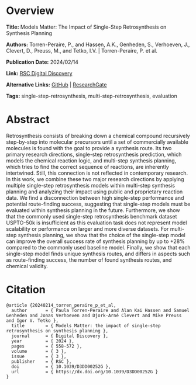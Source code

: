 # Overview
**Title:**
Models Matter: The Impact of Single-Step Retrosynthesis on Synthesis Planning

**Authors:**
Torren-Peraire, P., and Hassen, A.K., Genheden, S., Verhoeven, J., Clevert, D., Preuss, M., and Tetko, I.V. |
Torren-Peraire, P. et al.

**Publication Date:**
2024/02/14

**Link:**
[RSC Digital Discovery](https://pubs.rsc.org/en/content/articlelanding/2024/dd/d3dd00252g)

**Alternative Links:**
[GitHub](https://github.com/AlanHassen/modelsmatter) |
[ResearchGate](https://www.researchgate.net/publication/378228992_Models_Matter_The_Impact_of_Single-Step_Retrosynthesis_on_Synthesis_Planning)

**Tags:**
single-step-retrosynthesis, multi-step-retrosynthesis, evaluation


# Abstract
Retrosynthesis consists of breaking down a chemical compound recursively step-by-step into molecular precursors until a set of commercially available molecules is found with the goal to provide a synthesis route.
Its two primary research directions, single-step retrosynthesis prediction, which models the chemical reaction logic, and multi-step synthesis planning, which tries to find the correct sequence of reactions, are inherently intertwined.
Still, this connection is not reflected in contemporary research.
In this work, we combine these two major research directions by applying multiple single-step retrosynthesis models within multi-step synthesis planning and analyzing their impact using public and proprietary reaction data.
We find a disconnection between high single-step performance and potential route-finding success, suggesting that single-step models must be evaluated within synthesis planning in the future.
Furthermore, we show that the commonly used single-step retrosynthesis benchmark dataset USPTO-50k is insufficient as this evaluation task does not represent model scalability or performance on larger and more diverse datasets.
For multi-step synthesis planning, we show that the choice of the single-step model can improve the overall success rate of synthesis planning by up to +28% compared to the commonly used baseline model.
Finally, we show that each single-step model finds unique synthesis routes, and differs in aspects such as route-finding success, the number of found synthesis routes, and chemical validity.


# Citation
```
@article {20240214_torren_peraire_p_et_al,
  author       = { Paula Torren-Peraire and Alan Kai Hassen and Samuel Genheden and Jonas Verhoeven and Djork-Arné Clevert and Mike Preuss and Igor V. Tetko },
  title        = { Models Matter: the impact of single-step retrosynthesis on synthesis planning },
  journal      = { Digital Discovery },
  year         = { 2024 },
  pages        = { 558-572 },
  volume       = { 3 },
  issue        = { 3 },
  publisher    = { RSC },
  doi          = { 10.1039/D3DD00252G },
  url          = { https://dx.doi.org/10.1039/D3DD00252G }
}
```

